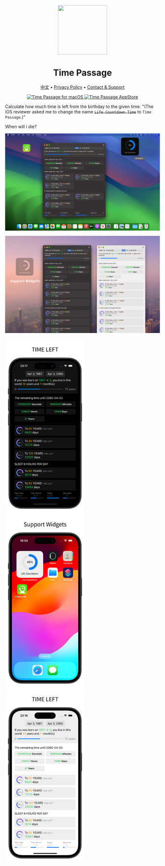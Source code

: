 <div align="center">
	<br />
	<br />
	<img src="https://github.com/jaywcjlove/time-passage/assets/1680273/70bf83db-c1b0-4187-ad9c-dee7a99ab1ca" width="160" height="160">
	<h1>Time Passage</h1>
  <!--rehype:style=border: 0;-->
	<p>
		<a href="./README.zh.md">中文</a> • 
		<a href="./privacy-policy.md">Privacy Policy</a> • 
		<a href="https://wangchujiang.com/#/contact">Contact & Support</a>
	</p>
	<p>
		<a target="_blank" href="https://apps.apple.com/app/time-passage/id6479194014" title="Time Passage for macOS"><img alt="Time Passage for macOS" src="https://jaywcjlove.github.io/sb/download/macos.svg" height="51">
		</a>
		<a href="https://apps.apple.com/app/time-passage/id6479194014?platform=iphone" title="Time Passage for iOS"><img src="https://jaywcjlove.github.io/sb/download/appstore.svg" alt="Time Passage AppStore"  height="51"></a>
	</p>
</div>

Calculate how much time is left from the birthday to the given time. "(The iOS reviewer asked me to change the name ~~`Life Countdown Time`~~ to `Time Passage`.)"

When will i die? 

![Time Passage screenshots-1](./assets/screenshots-1.png)

![Time Passage screenshots-2](./assets/screenshots-2.png)

<img src="./assets/screenshots-3.png" width="260"  title="Time Passage for iOS" /><img src="./assets/screenshots-4.png" width="260"  title="Time Passage for iOS" /><img src="./assets/screenshots-5.png" width="260"  title="Time Passage for iOS" />
